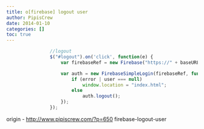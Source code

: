 ```yaml
---
title: o[firebase] logout user
author: PipisCrew
date: 2014-01-10
categories: []
toc: true
---
```


```js
				//logout
				$("#logout").on('click', function(e) {
					var firebaseRef = new Firebase("https://" + baseURL);

					var auth = new FirebaseSimpleLogin(firebaseRef, function(error, user) {
						if (error | user === null)
							window.location = "index.html";
						else
							auth.logout();
					});
				});
```

origin - http://www.pipiscrew.com/?p=650 firebase-logout-user